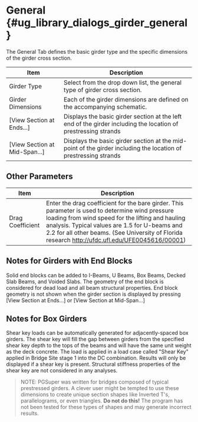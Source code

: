 General {#ug_library_dialogs_girder_general}
==============================================
The General Tab defines the basic girder type and the specific dimensions of the girder cross section.

Item | Description
----|-----
Girder Type | Select from the drop down list, the general type of girder cross section.
Girder Dimensions | Each of the girder dimensions are defined on the accompanying schematic. 
[View Section at Ends...] | Displays the basic girder section at the left end of the girder including the location of prestressing strands
[View Section at Mid-Span...] | Displays the basic girder section at the mid-point of the girder including the location of prestressing strands

Other Parameters
-------------------

Item | Description
----|-----
Drag Coefficient | Enter the drag coefficient for the bare girder. This parameter is used to determine wind pressure loading from wind speed for the lifting and hauling analysis. Typical values are 1.5 for U-beams and 2.2 for all other beams. (See University of Florida research http://ufdc.ufl.edu/UFE0045616/00001)

Notes for Girders with End Blocks
-----------------------------
Solid end blocks can be added to I-Beams, U Beams, Box Beams, Decked Slab Beams, and Voided Slabs. The geometry of the end block is considered for dead load and all beam structural properties. End block geometry is not shown when the girder section is displayed by pressing [View Section at Ends...] or [View Section at Mid-Span...]

Notes for Box Girders
---------------------
Shear key loads can be automatically generated for adjacently-spaced box girders. The shear key will fill the gap between girders from the specified shear key depth to the tops of the beams and will have the same unit weight as the deck concrete. The load is applied in a load case called "Shear Key" applied in Bridge Site stage 1 into the DC combination. Results will only be displayed if a shear key is present. Structural stiffness properties of the shear key are not considered in any analyses.

> NOTE: PGSuper was written for bridges composed of typical prestressed girders. A clever user might be tempted to use these dimensions to create unique section shapes like Inverted T's, parallelograms, or even triangles. **Do not do this!** The program has not been tested for these types of shapes and may generate incorrect results.


